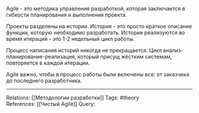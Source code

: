 Agile - это методика управления разработкой, которая заключается в гибкости планирования и выполнения проекта. 

Проекты разделены на истории. История - это просто краткое описание функции, которую необходимо разработать. Истории реализуются во время итераций - это 1-2 недельный цикл работы. 

Процесс написания историй никогда не прекращается. Цикл анализ-планирование-реализация, который присущ жёстким системам, повторяется в каждой итерации. 

Agile важно, чтобы в процесс работы были включены все: от заказчика до последнего разработчика. 

___
Relations: [[Методологии разработки]] 
Tags: #theory  
References: [[Чистый Agile]] 
Query: 